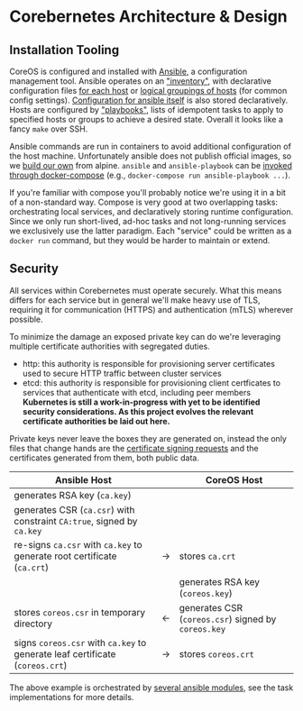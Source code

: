 # Corebernetes Architecture & Design

## Installation Tooling

CoreOS is configured and installed with [Ansible](https://github.com/ansible/ansible), a configuration management tool. Ansible operates on an ["inventory"](/inventory/hosts.ini), with declarative configuration files [for each host](/inventory/host_vars/) or [logical groupings of hosts](/inventory/group_vars/) (for common config settings). [Configuration for ansible itself](/ansible.cfg) is also stored declaratively. Hosts are configured by ["playbooks"](/playbooks/), lists of idempotent tasks to apply to specified hosts or groups to achieve a desired state. Overall it looks like a fancy `make` over SSH.

Ansible commands are run in containers to avoid additional configuration of the host machine. Unfortunately ansible does not publish official images, so we [build our own](/Dockerfile) from alpine. `ansible` and `ansible-playbook` can be [invoked through docker-compose](/docker-compose.yaml) (e.g., `docker-compose run ansible-playbook ...`).

If you're familiar with compose you'll probably notice we're using it in a bit of a non-standard way. Compose is very good at two overlapping tasks: orchestrating local services, and declaratively storing runtime configuration. Since we only run short-lived, ad-hoc tasks and not long-running services we exclusively use the latter paradigm. Each "service" could be written as a `docker run` command, but they would be harder to maintain or extend.

## Security

All services within Corebernetes must operate securely. What this means differs for each service but in general we'll make heavy use of TLS, requiring it for communication (HTTPS) and authentication (mTLS) wherever possible.

To minimize the damage an exposed private key can do we're leveraging multiple certificate authorities with segregated duties.

* http: this authority is responsible for provisioning server certificates used to secure HTTP traffic between cluster services
* etcd: this authority is responsible for provisioning client certficates to services that authenticate with etcd, including peer members
**Kubernetes is still a work-in-progress with yet to be identified security considerations. As this project evolves the relevant certificate authorities be laid out here.**

Private keys never leave the boxes they are generated on, instead the only files that change hands are the [certificate signing requests](https://www.sslshopper.com/what-is-a-csr-certificate-signing-request.html) and the certificates generated from them, both public data.

| Ansible Host                                                                 |   | CoreOS Host                                         |
|------------------------------------------------------------------------------|---|-----------------------------------------------------|
| generates RSA key (`ca.key`)                                                 |   |                                                     |
| generates CSR (`ca.csr`) with constraint `CA:true`, signed by `ca.key`       |   |                                                     |
| re-signs `ca.csr` with `ca.key` to generate root certificate (`ca.crt`)      | → | stores `ca.crt`                                     |
|                                                                              |   | generates RSA key (`coreos.key`)                    |
| stores `coreos.csr` in temporary directory                                   | ← | generates CSR (`coreos.csr`) signed by `coreos.key` |
| signs `coreos.csr` with `ca.key` to generate leaf certificate (`coreos.crt`) | → | stores `coreos.crt`                                 |

The above example is orchestrated by [several ansible modules](/playbooks/tasks/x509/), see the task implementations for more details.
